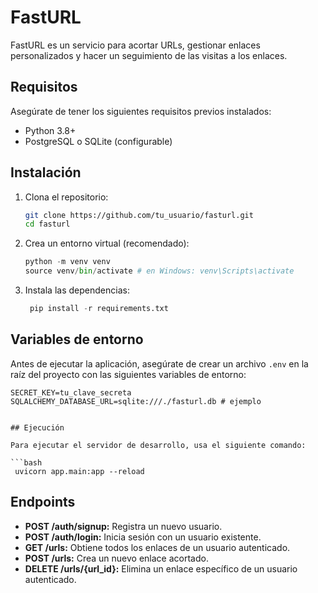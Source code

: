 # FastURL

FastURL es un servicio para acortar URLs, gestionar enlaces personalizados y hacer un seguimiento de las visitas a los enlaces.

## Requisitos

Asegúrate de tener los siguientes requisitos previos instalados:

- Python 3.8+
- PostgreSQL o SQLite (configurable)

## Instalación

1. Clona el repositorio:

   ```bash
   git clone https://github.com/tu_usuario/fasturl.git
   cd fasturl

   ```

2. Crea un entorno virtual (recomendado):

   ```python
   python -m venv venv
   source venv/bin/activate # en Windows: venv\Scripts\activate

   ```

3. Instala las dependencias:

   ```python
    pip install -r requirements.txt
   ```

## Variables de entorno

Antes de ejecutar la aplicación, asegúrate de crear un archivo `.env` en la raíz del proyecto con las siguientes variables de entorno:

````env
SECRET_KEY=tu_clave_secreta
SQLALCHEMY_DATABASE_URL=sqlite:///./fasturl.db # ejemplo


## Ejecución

Para ejecutar el servidor de desarrollo, usa el siguiente comando:

```bash
 uvicorn app.main:app --reload

````

## Endpoints

- **POST /auth/signup:** Registra un nuevo usuario.
- **POST /auth/login:** Inicia sesión con un usuario existente.
- **GET /urls:** Obtiene todos los enlaces de un usuario autenticado.
- **POST /urls:** Crea un nuevo enlace acortado.
- **DELETE /urls/{url_id}:** Elimina un enlace específico de un usuario autenticado.
